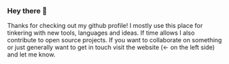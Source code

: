 ### Hey there 👋

Thanks for checking out my github profile! I mostly use this place for tinkering with new tools, languages and ideas. If time allows I also contribute to open source projects. If you want to collaborate on something or just generally want to get in touch visit the website (← on the left side) and let me know.

<!--
Here are some ideas to get you started:

- 🔭 I’m currently working on ...
- 🌱 I’m currently learning ...
- 👯 I’m looking to collaborate on ...
- 🤔 I’m looking for help with ...
- 💬 Ask me about ...
- 📫 How to reach me: ...
- 😄 Pronouns: ...
- ⚡ Fun fact: ...
-->
